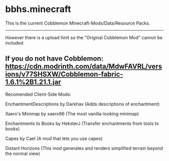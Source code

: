# bbhs.minecraft
This is the current Cobblemon Minecraft-Mods/Data/Resource Packs.

----------------------------------------------------------------------------------------------------------------------
However there is a upload limit so the "Original Cobblemon Mod" cannot be included.

If you do not have Cobblemon: https://cdn.modrinth.com/data/MdwFAVRL/versions/v77SHSXW/Cobblemon-fabric-1.6.1%2B1.21.1.jar
----------------------------------------------------------------------------------------------------------------------
Recomended Client-Side Mods:

EnchantmentDescriptions by Darkhax
 (Adds descriptions of enchantment)

Xaero's Minimap by xaero96
 (The most vanilla-looking minimap)

Enchantments to Books by HeksterJ
 (Transfer enchantments from tools to books)

Capes by Cael
 (A mod that lets you use capes)

Distant Horizons
 (This mod generates and renders simplified terrain beyond the normal view)
